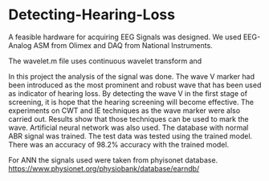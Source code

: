# Detecting-Hearing-Loss

A feasible hardware for acquiring EEG Signals was designed. We used EEG-Analog ASM from Olimex and DAQ from National Instruments.

The wavelet.m file uses continuous wavelet transform and 

In this project the analysis of the signal was done. The wave V marker had been introduced as the most prominent and robust wave that has been used as indicator of hearing loss. By detecting the wave V in the first stage of screening, it is hope that the hearing screening will become effective. The experiments on CWT and IE techniques as the wave marker were also carried out. Results show that those techniques can be used to mark the wave. 
Artificial neural network was also used. The database with normal ABR signal was trained. The test data was tested using the trained model. There was an accuracy of 98.2% accuracy with the trained model.

For ANN the signals used were taken from phyisonet database. https://www.physionet.org/physiobank/database/earndb/
